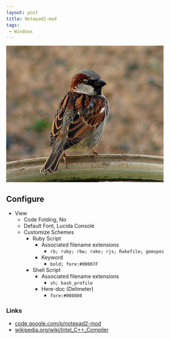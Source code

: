 ```yaml
---
layout: post
title: Notepad2-mod
tags:
 - Windows
---
```


![width1](/img/2012/sparrow.jpg)

## Configure
* View
	* Code Folding, No
	* Default Font, Lucida Console
	* Customize Schemes
		* Ruby Script
			* Associated filename extensions
				* `rb; ruby; rbw; rake; rjs; Rakefile; gemspec`
			* Keyword
				* `bold; fore:#00007F`
		* Shell Script
			* Associated filename extensions
				* `sh; bash_profile`
			* Here-doc (Delimeter)
				* `fore:#008080`

### Links
* [code.google.com/p/notepad2-mod](http://code.google.com/p/notepad2-mod)
* [wikipedia.org/wiki/Intel_C++_Compiler][w]

[w]:http://wikipedia.org/wiki/Intel_C++_Compiler

